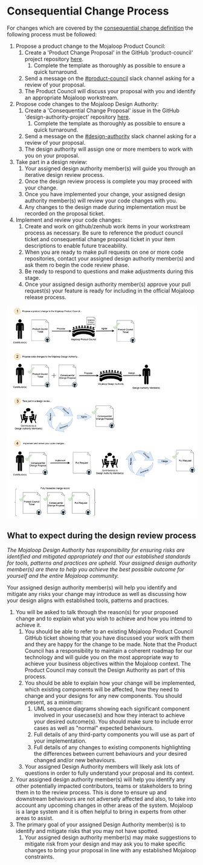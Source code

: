 # Consequential Change Process

For changes which are covered by the [consequential change definition](./design-review.md#consequential-changes) the
following process must be followed:

1. Propose a product change to the Mojaloop Product Council:
    1. Create a 'Product Change Proposal' in the GitHub 'product-council' project
       repository [here](https://github.com/mojaloop/product-council-project/issues).
        1. Complete the template as thoroughly as possible to ensure a quick turnaround.
    2. Send a message on the [#product-council](https://mojaloop.slack.com/archives/C01FF8AQUAK) slack channel asking
       for
       a review of your proposal.
    3. The Product Council will discuss your proposal with you and identify an appropriate Mojaloop workstream.
2. Propose code changes to the Mojaloop Design Authority:
    1. Create a 'Consequential Change Proposal' issue in the GitHub 'design-authority-project'
       repository [here](https://github.com/mojaloop/design-authority-project/issues).
        1. Complete the template as thoroughly as possible to ensure a quick turnaround.
    2. Send a message on the [#design-authority](https://mojaloop.slack.com/archives/CARJFMH3Q) slack channel asking for
       a review of your proposal.
    3. The design authority will assign one or more members to work with you on your proposal.
3. Take part in a design review:
    1. Your assigned design authority member(s) will guide you through an iterative design review process.
    2. Once the design review process is complete you may proceed with your change.
    3. Once you have implemented your change, your assigned design authority member(s) will review your code changes
       with you.
    4. Any changes to the design made during implementation must be recorded on the proposal ticket.
4. Implement and review your code changes:
    1. Create and work on github/zenhub work items in your workstream process as necessary. Be sure to reference the
       product council ticket and consequential change proposal ticket in your item descriptions to enable future
       traceability.
    2. When you are ready to make pull requests on one or more code repositories, contact your assigned design authority
       member(s) and ask them ro begin the code review phase.
    3. Be ready to respond to questions and make adjustments during this stage.
    4. Once your assigned design authority member(s) approve your pull request(s) your feature is ready for including in
       the official Mojaloop release process.

![Consequential Change Process](./assets/consequential-change-process.jpg)

## What to expect during the design review process

_The Mojaloop Design Authority has responsibility for ensuring risks are identified and mitigated appropriately and that
our established standards for tools, patterns and practices are upheld. Your assigned design authority member(s) are
there to help you achieve the best possible outcome for yourself and the entire Mojaloop community._

Your assigned design authority member(s) will help you identify and mitigate any risks your change may introduce as well
as discussing how your design aligns with established tools, patterns and practices.

1. You will be asked to talk through the reason(s) for your proposed change and to explain what you wish to achieve and
   how you intend to achieve it.
    1. You should be able to refer to an existing Mojaloop Product Council GitHub ticket showing that you have discussed
       your work with them and they are happy for the change to be made. Note that the Product Council has a
       responsibility to maintain a coherent roadmap for our technology and will guide you on the most appropriate way
       to achieve your business objectives within the Mojaloop context. The Product Council may consult the Design
       Authority as part of this process.
    2. You should be able to explain how your change will be implemented, which existing components will be affected,
       how they need to change and your designs for any new components. You should present, as a minimum:
        1. UML sequence diagrams showing each significant component involved in your usecase(s) and how they interact to
           achieve your desired outcome(s). You should make sure to include error cases as well as "normal" expected
           behaviours.
        2. Full details of any third-party components you will use as part of your implementation.
        3. Full details of any changes to existing components highlighting the differences between current behaviours
           and your desired changed and/or new behaviours.
    3. Your assigned Design Authority members will likely ask lots of questions in order to fully understand your
       proposal and its context.
2. Your assigned design authority member(s) will help you identify any other potentially impacted contributors, teams or
   stakeholders to bring them in to the review process. This is done to ensure up and downstream behaviours are not
   adversely affected and also, to take into account any upcoming changes in other areas of the system. Mojaloop is a
   large system and it is often helpful to bring in experts from other areas to assist.
3. The primary goal of your assigned Design Authority member(s) is to identify and mitigate risks that you may not have
   spotted.
    1. Your assigned design authority member(s) may make suggestions to mitigate risk from your design and may ask you
       to make specific changes to bring your proposal in line with any established Mojaloop constraints.

